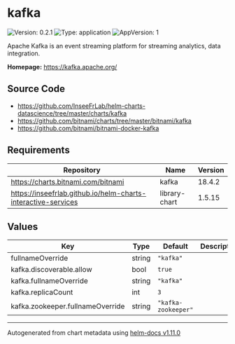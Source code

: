 # kafka

![Version: 0.2.1](https://img.shields.io/badge/Version-0.2.1-informational?style=flat-square) ![Type: application](https://img.shields.io/badge/Type-application-informational?style=flat-square) ![AppVersion: 1](https://img.shields.io/badge/AppVersion-1-informational?style=flat-square)

Apache Kafka is an event streaming platform for streaming analytics, data integration.

**Homepage:** <https://kafka.apache.org/>

## Source Code

* <https://github.com/InseeFrLab/helm-charts-datascience/tree/master/charts/kafka>
* <https://github.com/bitnami/charts/tree/master/bitnami/kafka>
* <https://github.com/bitnami/bitnami-docker-kafka>

## Requirements

| Repository | Name | Version |
|------------|------|---------|
| https://charts.bitnami.com/bitnami | kafka | 18.4.2 |
| https://inseefrlab.github.io/helm-charts-interactive-services | library-chart | 1.5.15 |

## Values

| Key | Type | Default | Description |
|-----|------|---------|-------------|
| fullnameOverride | string | `"kafka"` |  |
| kafka.discoverable.allow | bool | `true` |  |
| kafka.fullnameOverride | string | `"kafka"` |  |
| kafka.replicaCount | int | `3` |  |
| kafka.zookeeper.fullnameOverride | string | `"kafka-zookeeper"` |  |

----------------------------------------------
Autogenerated from chart metadata using [helm-docs v1.11.0](https://github.com/norwoodj/helm-docs/releases/v1.11.0)
